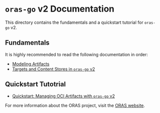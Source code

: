 # `oras-go` v2 Documentation

This directory contains the fundamentals and a quickstart tutorial for `oras-go` v2.

## Fundamentals

It is highly recommended to read the following documentation in order:

- [Modeling Artifacts](./Modeling-Artifacts.md)
- [Targets and Content Stores in `oras-go` v2](./Targets.md)

## Quickstart Tutotrial

- [Quickstart: Managing OCI Artifacts with `oras-go` v2](./tutorial/quickstart.md)

For more information about the ORAS project, visit the [ORAS website](https://oras.land/).